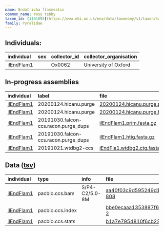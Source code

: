 ```yaml
---
name: Endotricha flammealis
common_name: rosy tabby
taxon_id: [1101095](https://www.ebi.ac.uk/ena/data/taxonomy/v1/taxon/tax-id/1101095)order: Lepidoptera
family: Pyralidae
---
```


## Individuals:

| individual | sex | collector_id | collector_organisation |
| :--------- | :-: | :----------- | :--------------------- |
| [ilEndFlam1](ilEndFlam1.md) |  | Ox0062 | University of Oxford |

## In-progress assemblies

| individual | label | file |
| :--------- | :---- | :--- |
| [ilEndFlam1](ilEndFlam1.md) | 20200124.hicanu.purge | [20200124.hicanu.purge.prim.fasta.gz](https://darwin.cog.sanger.ac.uk/insects/Endotricha_flammealis/ilEndFlam1/assemblies/working/20200124.hicanu.purge/20200124.hicanu.purge.prim.fasta.gz) |
| [ilEndFlam1](ilEndFlam1.md) | 20200124.hicanu.purge | [20200124.hicanu.purge.htig.fasta.gz](https://darwin.cog.sanger.ac.uk/insects/Endotricha_flammealis/ilEndFlam1/assemblies/working/20200124.hicanu.purge/20200124.hicanu.purge.htig.fasta.gz) |
| [ilEndFlam1](ilEndFlam1.md) | 20191030.falcon-ccs.racon.purge_dups | [ilEndFlam1.prim.fasta.gz](https://darwin.cog.sanger.ac.uk/insects/Endotricha_flammealis/ilEndFlam1/assemblies/working/20191030.falcon-ccs.racon.purge_dups/ilEndFlam1.prim.fasta.gz) |
| [ilEndFlam1](ilEndFlam1.md) | 20191030.falcon-ccs.racon.purge_dups | [ilEndFlam1.htig.fasta.gz](https://darwin.cog.sanger.ac.uk/insects/Endotricha_flammealis/ilEndFlam1/assemblies/working/20191030.falcon-ccs.racon.purge_dups/ilEndFlam1.htig.fasta.gz) |
| [ilEndFlam1](ilEndFlam1.md) | 20191021.wtdbg2-ccs | [iEndFla1.wtdbg2.ctg.fasta.gz](https://darwin.cog.sanger.ac.uk/insects/Endotricha_flammealis/ilEndFlam1/assemblies/working/20191021.wtdbg2-ccs/iEndFla1.wtdbg2.ctg.fasta.gz) |

## Data ([tsv](Endotricha_flammealis_data.tsv))

| individual | type | info | file |
| :--------- | :--- | :--- | :--- |
| [ilEndFlam1](ilEndFlam1.md) | pacbio.ccs.bam | S/P4-C2/5.0-8M | [aa40f03c9d595249d190e1c6ce798fd9-808](https://darwin.cog.sanger.ac.uk/insects/Endotricha_flammealis/ilEndFlam1/genomic_data/pacbio/m64016_191016_110433.bc1008_BAK8A_OA--bc1008_BAK8A_OA.ccs.bam) |
| [ilEndFlam1](ilEndFlam1.md) | pacbio.ccs.index |  | [bbe0ecaaa1353887f6b7fa18b5d95822-2](https://darwin.cog.sanger.ac.uk/insects/Endotricha_flammealis/ilEndFlam1/genomic_data/pacbio/m64016_191016_110433.bc1008_BAK8A_OA--bc1008_BAK8A_OA.ccs.bam.pbi) |
| [ilEndFlam1](ilEndFlam1.md) | pacbio.ccs.stats |  | [b1a7e7954810f6cb228d9bf7074c968e](https://darwin.cog.sanger.ac.uk/insects/Endotricha_flammealis/ilEndFlam1/genomic_data/pacbio/m64016_191016_110433.bc1008_BAK8A_OA--bc1008_BAK8A_OA.ccs.stats) |
